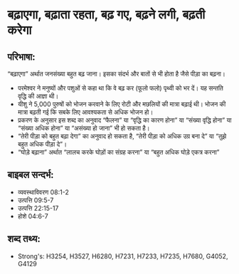 # बढ़ाएगा, बढ़ाता रहता, बढ़ गए, बढ़ने लगी, बढ़ती करेगा #

## परिभाषा: ##

“बढ़ाएगा” अर्थात जनसंख्या बहुत बढ़ जाना। इसका संदर्भ और बातों से भी होता है जैसे पीड़ा का बढ़ना।

* परमेश्वर ने मनुष्यों और पशुओं से कहा था कि वे बढ़ कर (फूलो फलो) पृथ्वी को भर दें। यह सन्तति वृद्धि की आज्ञा थी।
* यीशु ने 5,000 पुरुषों को भोजन करवाने के लिए रोटी और मछलियों की मात्रा बढ़ाई थी। भोजन की मात्रा बढ़ती गई कि सबके लिए आवश्यकता से अधिक भोजन हो।
* प्रकरण के अनुसार इस शब्द का अनुवाद “फैलना” या “वृद्धि का कारण होना” या “संख्या वृद्धि होना” या “संख्या अधिक होना” या “असंख्या हो जाना” भी हो सकता है।
* “तेरी पीड़ा को बहुत बढ़ा देगा” का अनुवाद हो सकता है, “तेरी पीड़ा को अधिक उग्र बना दे” या “तुझे बहुत अधिक पीड़ा दे”।
* “घोड़े बढ़ाना” अर्थात “लालच करके घोड़ों का संग्रह करना” या “बहुत अधिक घोड़े एकत्र करना”

## बाइबल सन्दर्भ: ##

* व्यवस्थाविवरण 08:1-2
* उत्पत्ति 09:5-7
* उत्पत्ति 22:15-17
* होशे 04:6-7

## शब्द तथ्य: ##

* Strong's: H3254, H3527, H6280, H7231, H7233, H7235, H7680, G4052, G4129
